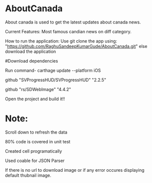 # AboutCanada
About canada is used to get the latest updates about canada news.

Current Features: Most famous candian news on diff category.

How to run the application:
Use git clone the app using: "https://github.com/RaghuSandeepKumarGude/AboutCanada.git" else download the application

#Download dependencies

Run command- carthage update --platform iOS

github "SVProgressHUD/SVProgressHUD" "2.2.5" 

github "rs/SDWebImage" "4.4.2"

Open the project and build it!!

# Note:
Scroll down to refresh the data

80% code is covered in unit test

Created cell programatically

Used coable for JSON Parser

If there is no url to download image or if any error occures displaying default thubnail image.
